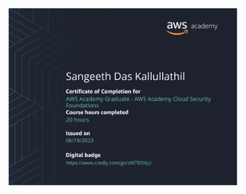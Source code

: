 <img src="https://github.com/sdkallullathil/cloud-security/blob/217a6188332265f985fcd187ba171da9019ba4d8/cloud-Security.png" height="90%" width="90%" alt="Disk Sanitization Steps"/> 
